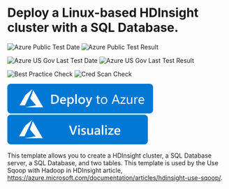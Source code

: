 # Deploy a Linux-based HDInsight cluster with a SQL Database.

![Azure Public Test Date](https://azurequickstartsservice.blob.core.windows.net/badges/101-hdinsight-linux-with-sql-database/PublicLastTestDate.svg)
![Azure Public Test Result](https://azurequickstartsservice.blob.core.windows.net/badges/101-hdinsight-linux-with-sql-database/PublicDeployment.svg)

![Azure US Gov Last Test Date](https://azurequickstartsservice.blob.core.windows.net/badges/101-hdinsight-linux-with-sql-database/FairfaxLastTestDate.svg)
![Azure US Gov Last Test Result](https://azurequickstartsservice.blob.core.windows.net/badges/101-hdinsight-linux-with-sql-database/FairfaxDeployment.svg)

![Best Practice Check](https://azurequickstartsservice.blob.core.windows.net/badges/101-hdinsight-linux-with-sql-database/BestPracticeResult.svg)
![Cred Scan Check](https://azurequickstartsservice.blob.core.windows.net/badges/101-hdinsight-linux-with-sql-database/CredScanResult.svg)

[![Deploy To Azure](https://raw.githubusercontent.com/Azure/azure-quickstart-templates/master/1-CONTRIBUTION-GUIDE/images/deploytoazure.svg?sanitize=true)](https://portal.azure.com/#create/Microsoft.Template/uri/https%3A%2F%2Fraw.githubusercontent.com%2FAzure%2Fazure-quickstart-templates%2Fmaster%2F101-hdinsight-linux-with-sql-database%2Fazuredeploy.json)
[![Visualize](https://raw.githubusercontent.com/Azure/azure-quickstart-templates/master/1-CONTRIBUTION-GUIDE/images/visualizebutton.svg?sanitize=true)](http://armviz.io/#/?load=https%3A%2F%2Fraw.githubusercontent.com%2FAzure%2Fazure-quickstart-templates%2Fmaster%2F101-hdinsight-linux-with-sql-database%2Fazuredeploy.json)

This template allows you to create a HDInsight cluster, a SQL Database server, a
SQL Database, and two tables. This template is used by the Use Sqoop with Hadoop
in HDInsight article,
https://azure.microsoft.com/documentation/articles/hdinsight-use-sqoop/.
